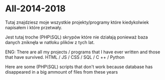 # All-2014-2018
Tutaj znajdziesz moje wszystkie projekty/programy które kiedykolwiek napisałem i które przetwały.

Jest tutaj troche (PHP\SQL) skrypów które nie działają ponieważ baza danych zniknęła w natłoku plików z tych lat.

ENG:
There are all my projects / programs that I have ever written and those that have survived. 
HTML / JS / CSS / SQL / C ++ / Python

Here are some (PHP\SQL) scripts that don't work because database has disappeared in a big ammount of files from these years 
